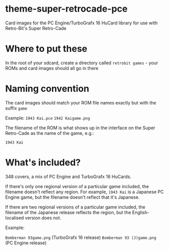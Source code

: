 # theme-super-retrocade-pce
Card images for the PC Engine/TurboGrafx 16 HuCard library for use with Retro-Bit's Super
Retro-Cade

# Where to put these
In the root of your sdcard, create a directory called `retrobit games` - your ROMs and
card images should all go in there

# Naming convention
The card images should match your ROM file names exactly but with the suffix `game`

Example:
`1943 Kai.pce`
`1942 Kaigame.png`

The filename of the ROM is what shows up in the interface on the Super Retro-Cade as the
name of the game, e.g.:

`1943 Kai`

# What's included?
348 covers, a mix of PC Engine and TurboGrafx 16 HuCards.

If there's only one regional version of a particular game included, the filename doesn't
reflect any region. For example, `1943 Kai` is a Japanese PC Engine game, but the filename
doesn't reflect that it's Japanese.

If there are two regional versions of a particular game included, the filename of the
Japanese release reflects the region, but the English-localised version does not.

Example:

`Bomberman 93game.png` (TurboGrafx 16 release)
`Bomberman 93 (J)game.png` (PC Engine release)
